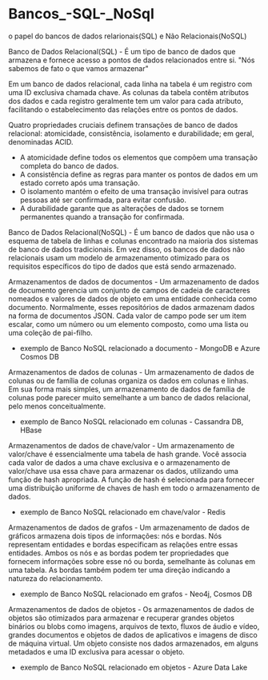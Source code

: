 # Bancos_-SQL-_NoSql
o papel do bancos de dados relarionais(SQL) e Não Relacionais(NoSQL)

Banco de Dados Relacional(SQL) - É um tipo de banco de dados que armazena e fornece acesso a pontos de dados relacionados entre si.
"Nós sabemos de fato o que vamos armazenar"

Em um banco de dados relacional, cada linha na tabela é um registro com uma ID exclusiva chamada chave. As colunas da tabela contêm atributos dos dados e cada registro geralmente tem um valor para cada atributo, facilitando o estabelecimento das relações entre os pontos de dados.

Quatro propriedades cruciais definem transações de banco de dados relacional: atomicidade, consistência, isolamento e durabilidade; em geral, denominadas ACID.

- A atomicidade define todos os elementos que compõem uma transação completa do banco de dados.
- A consistência define as regras para manter os pontos de dados em um estado correto após uma transação.
- O isolamento mantém o efeito de uma transação invisível para outras pessoas até ser confirmada, para evitar confusão.
- A durabilidade garante que as alterações de dados se tornem permanentes quando a transação for confirmada.

Banco de Dados Relacional(NoSQL) - É um banco de dados que não usa o esquema de tabela de linhas e colunas encontrado na maioria dos sistemas de banco de dados tradicionais. Em vez disso, os bancos de dados não relacionais usam um modelo de armazenamento otimizado para os requisitos específicos do tipo de dados que está sendo armazenado.

Armazenamentos de dados de documentos - Um armazenamento de dados de documento gerencia um conjunto de campos de cadeia de caracteres nomeados e valores de dados de objeto em uma entidade conhecida como documento. Normalmente, esses repositórios de dados armazenam dados na forma de documentos JSON. Cada valor de campo pode ser um item escalar, como um número ou um elemento composto, como uma lista ou uma coleção de pai-filho.

- exemplo de Banco NoSQL relacionado a documento - MongoDB e Azure Cosmos DB

Armazenamentos de dados de colunas - Um armazenamento de dados de colunas ou de família de colunas organiza os dados em colunas e linhas. Em sua forma mais simples, um armazenamento de dados de família de colunas pode parecer muito semelhante a um banco de dados relacional, pelo menos conceitualmente.

- exemplo de Banco NoSQL relacionado em colunas - Cassandra DB, HBase

Armazenamentos de dados de chave/valor - Um armazenamento de valor/chave é essencialmente uma tabela de hash grande. Você associa cada valor de dados a uma chave exclusiva e o armazenamento de valor/chave usa essa chave para armazenar os dados, utilizando uma função de hash apropriada. A função de hash é selecionada para fornecer uma distribuição uniforme de chaves de hash em todo o armazenamento de dados.

- exemplo de Banco NoSQL relacionado em chave/valor - Redis

Armazenamentos de dados de grafos - Um armazenamento de dados de gráficos armazena dois tipos de informações: nós e bordas. Nós representam entidades e bordas especificam as relações entre essas entidades. Ambos os nós e as bordas podem ter propriedades que fornecem informações sobre esse nó ou borda, semelhante às colunas em uma tabela. As bordas também podem ter uma direção indicando a natureza do relacionamento.

- exemplo de Banco NoSQL relacionado em grafos - Neo4j, Cosmos DB

Armazenamentos de dados de objetos - Os armazenamentos de dados de objetos são otimizados para armazenar e recuperar grandes objetos binários ou blobs como imagens, arquivos de texto, fluxos de áudio e vídeo, grandes documentos e objetos de dados de aplicativos e imagens de disco de máquina virtual. Um objeto consiste nos dados armazenados, em alguns metadados e uma ID exclusiva para acessar o objeto.

- exemplo de Banco NoSQL relacionado em objetos - Azure Data Lake
